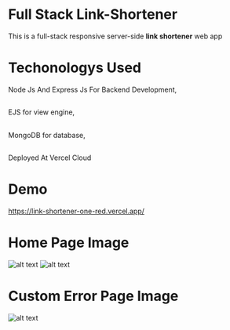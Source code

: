 # Full Stack Link-Shortener
This is a full-stack responsive server-side **link shortener** web app 

# Techonologys Used
Node Js And Express Js For Backend Development,
##
EJS for view engine,
##
MongoDB for database,
##
Deployed At Vercel Cloud

# Demo
https://link-shortener-one-red.vercel.app/

# Home Page Image
![alt text](https://github.com/guptasomnath/files/blob/main/UrlShortener1.PNG?raw=true)
![alt text](https://github.com/guptasomnath/files/blob/main/UrlShortener2.PNG?raw=true)

# Custom Error Page Image
![alt text](https://github.com/guptasomnath/files/blob/main/UrlShortener3.PNG?raw=true)

